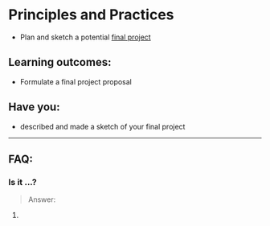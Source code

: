 # Principles and Practices


* Plan and sketch a potential [final project](http://fabacademy.org/archives/2015/students/)


## Learning outcomes:  

* Formulate a final project proposal


## Have you:

* described and made a sketch of your final project


---

## FAQ:

### Is it ...?
> Answer:
1. 
